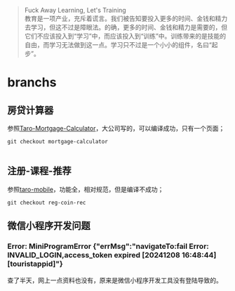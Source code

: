 > Fuck Away Learning, Let's Training  
> 教育是一项产业，充斥着谎言。我们被告知要投入更多的时间、金钱和精力去学习，但这不过是障眼法。的确，更多的时间、金钱和精力是需要的，但它们不应该投入到“学习”中，而应该投入到“训练”中。训练带来的是技能的自由，而学习无法做到这一点。学习只不过是一个小小的组件，名曰“起步”。

# branchs

## 房贷计算器

参照[Taro-Mortgage-Calculator](https://github.com/wuba/Taro-Mortgage-Calculator)，大公司写的，可以编译成功，只有一个页面；

```shell
git checkout mortgage-calculator
```

```

```

## 注册-课程-推荐

参照[taro-mobile](https://github.com/mzh-note/taro-mobile)，功能全，相对规范，但是编译不成功；

```shell
git checkout reg-coin-rec
```

## 微信小程序开发问题

### Error: MiniProgramError {"errMsg":"navigateTo:fail Error: INVALID_LOGIN,access_token expired [20241208 16:48:44][touristappid]"}

查了半天，网上一点资料也没有，原来是微信小程序开发工具没有登陆导致的。
